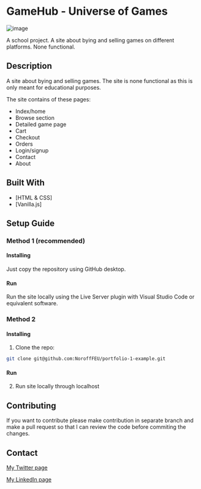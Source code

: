 # GameHub - Universe of Games

![image](https://sunny-zabaione-ed1571.netlify.app/images/screenshot-gamehub.png)

A school project. A site about bying and selling games on different platforms. None functional.

## Description

A site about bying and selling games. The site is none functional as this is only meant for educational purposes.

The site contains of these pages:

- Index/home
- Browse section
- Detailed game page
- Cart
- Checkout
- Orders
- Login/signup
- Contact
- About

## Built With

- [HTML & CSS]
- [Vanilla.js]

## Setup Guide

### Method 1 (recommended)

#### Installing

Just copy the repository using GitHub desktop. 

#### Run

Run the site locally using the Live Server plugin with Visual Studio Code or equivalent software.

### Method 2

#### Installing

1. Clone the repo:

```bash
git clone git@github.com:NoroffFEU/portfolio-1-example.git
```

#### Run

2. Run site locally through localhost

## Contributing

If you want to contribute please make contribution in separate branch and make a pull request so that I can review the code before commiting the changes.

## Contact

[My Twitter page](www.twitter.com)

[My LinkedIn page](www.linkedin.com)
